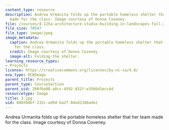 ```yaml
---
content_type: resource
description: Andrea Urmanita folds up the portable homeless shelter that her team
  made for the class. Image courtesy of Donna Coveney.
file: /courses/4-125a-architecture-studio-building-in-landscapes-fall-2005/8db504bf232cad94ba2f84ed2348ade2_3.jpg
file_size: 70547
file_type: image/jpeg
image_metadata:
  caption: Andrea Urmanita folds up the portable homeless shelter that her team made
    for the class.
  credit: Image courtesy of Donna Coveney.
  image-alt: Folding the shelter.
learning_resource_types:
- Projects
license: https://creativecommons.org/licenses/by-nc-sa/4.0/
ocw_type: OCWImage
parent_title: Projects
parent_type: CourseSection
parent_uid: 208f6e88-a0cc-4592-832f-e3566d1ecc4d
resourcetype: Image
title: 3.jpg
uid: 8db504bf-232c-ad94-ba2f-84ed2348ade2
---
```

Andrea Urmanita folds up the portable homeless shelter that her team made for the class. Image courtesy of Donna Coveney.